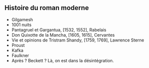 ## Histoire du roman moderne

* Gilgamesh
* 1001 nuits
* Pantagruel et Gargantua, [1532, 1552], Rabelais
* Don Quixotte de la Mancha, [1605, 1615], Cervantes
* Vie et opinions de Tristram Shandy, [1759, 1769], Lawrence Sterne
* Proust
* Kafka
* Faulkner
* Après ? Beckett ? Là, on est dans la désintégration.